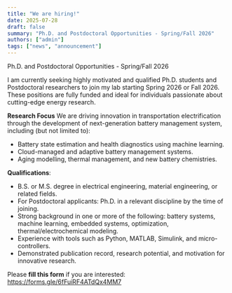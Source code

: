 ```yaml
---
title: "We are hiring!"
date: 2025-07-28
draft: false
summary: "Ph.D. and Postdoctoral Opportunities - Spring/Fall 2026"
authors: ["admin"]
tags: ["news", "announcement"]
---
```


Ph.D. and Postdoctoral Opportunities - Spring/Fall 2026

<!--more-->
I am currently seeking highly motivated and qualified Ph.D. students and Postdoctoral researchers to join my lab starting Spring 2026 or Fall 2026. These positions are fully funded and ideal for individuals passionate about cutting-edge energy research.

**Research Focus**
We are driving innovation in transportation electrification through the development of next-generation battery management system, including (but not limited to):

 * Battery state estimation and health diagnostics using machine learning.
 * Cloud-managed and adaptive battery management systems.
 * Aging modelling, thermal management, and new battery chemistries.

 **Qualifications**: 
 * B.S. or M.S. degree in electrical engineering, material engineering, or related fields.
 * For Postdoctoral applicants: Ph.D. in a relevant discipline by the time of joining.
 * Strong background in one or more of the following: battery systems, machine learning, embedded systems, optimization, thermal/electrochemical modeling.
 * Experience with tools such as Python, MATLAB, Simulink, and micro-controllers.
 * Demonstrated publication record, research potential, and motivation for innovative research.

Please **fill this form** if you are interested: https://forms.gle/6fFuiRF4ATdQx4MM7